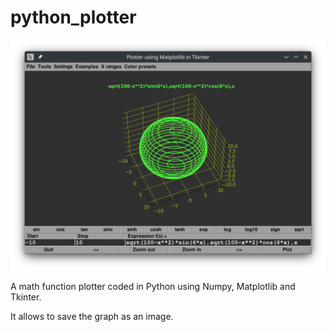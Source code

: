 # python_plotter

![Beschrijving van GUI](plotter2.png)

A math function plotter coded in Python using Numpy, Matplotlib and Tkinter.

It allows to save the graph as an image.

